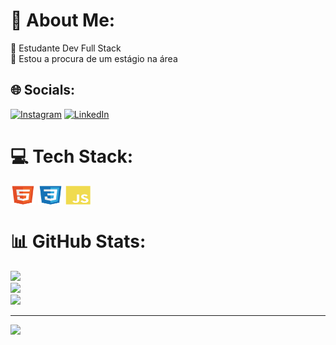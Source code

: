# 💫 About Me:
🔭 Estudante Dev Full Stack<br>👯 Estou a procura de um estágio na área<br>


## 🌐 Socials:
[![Instagram](https://img.shields.io/badge/Instagram-%23E4405F.svg?logo=Instagram&logoColor=white)](https://instagram.com/kayocavalcantte) [![LinkedIn](https://img.shields.io/badge/LinkedIn-%230077B5.svg?logo=linkedin&logoColor=white)](https://linkedin.com/in/https://www.linkedin.com/in/kayo-duarte-cavalcante-236913208/) 

# 💻 Tech Stack:
<img align="center" alt="kayocavalcantte-HTML" height="30" width="40" src="https://raw.githubusercontent.com/devicons/devicon/master/icons/html5/html5-original.svg">
<img align="center" alt="kayocavalcantte-CSS" height="30" width="40" src="https://raw.githubusercontent.com/devicons/devicon/master/icons/css3/css3-original.svg">
<img align="center" alt="kayocavalcantte-JS" height="30" width="40" src="https://raw.githubusercontent.com/devicons/devicon/master/icons/javascript/javascript-plain.svg">

# 📊 GitHub Stats:
![](https://github-readme-stats.vercel.app/api?username=kayocavalcantte&theme=radical&hide_border=false&include_all_commits=false&count_private=false)<br/>
![](https://github-readme-streak-stats.herokuapp.com/?user=kayocavalcantte&theme=radical&hide_border=false)<br/>
![](https://github-readme-stats.vercel.app/api/top-langs/?username=kayocavalcantte&theme=radical&hide_border=false&include_all_commits=false&count_private=false&layout=compact)

---
[![](https://visitcount.itsvg.in/api?id=kayocavalcantte&icon=0&color=0)](https://visitcount.itsvg.in)

<!-- Proudly created with GPRM ( https://gprm.itsvg.in ) -->
